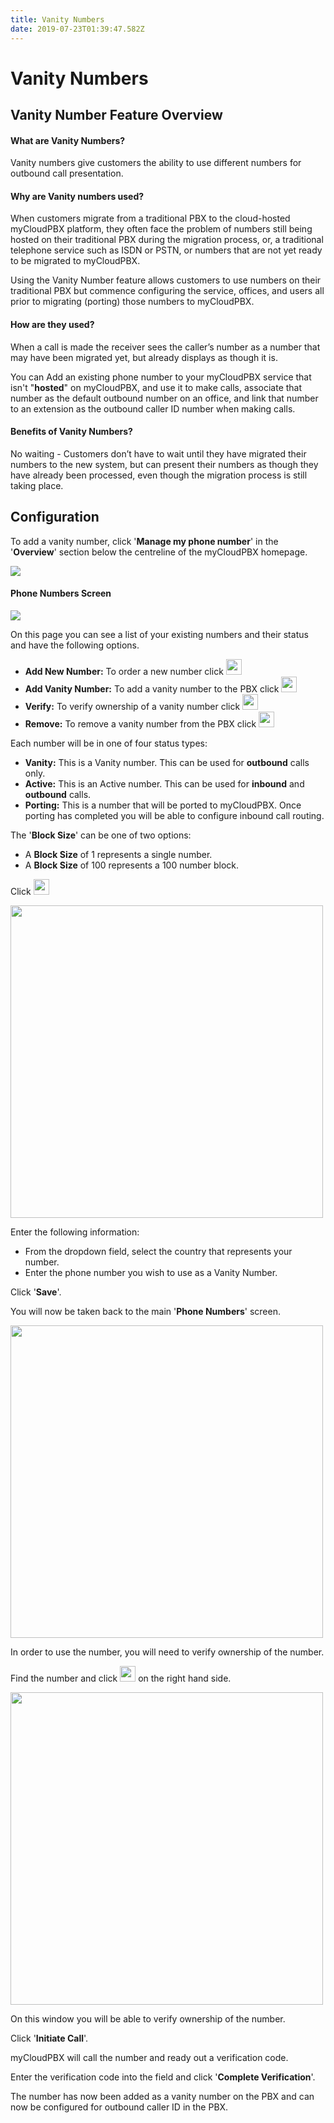 ```yaml
---
title: Vanity Numbers
date: 2019-07-23T01:39:47.582Z
---
```

# Vanity Numbers

## Vanity Number Feature Overview

#### What are Vanity Numbers?

Vanity numbers give customers the ability to use different numbers for outbound call presentation. 

#### Why are Vanity numbers used?

When customers migrate from a traditional PBX to the cloud-hosted myCloudPBX platform, they often face the problem of numbers still being hosted on their traditional PBX during the migration process, or, a traditional telephone service such as ISDN or PSTN, or numbers that are not yet ready to be migrated to myCloudPBX. 

Using the Vanity Number feature allows customers to use numbers on their traditional PBX but commence configuring the service, offices, and users all prior to migrating (porting) those numbers to myCloudPBX. 

#### How are they used?

When a call is made the receiver sees the caller’s number as a number that may have been migrated yet, but already displays as though it is.

You can Add an existing phone number to your myCloudPBX service that isn't "**hosted**" on myCloudPBX, and use it to make calls, associate that number as the default outbound number on an office, and link that number to an extension as the outbound caller ID number when making calls.

#### Benefits of Vanity Numbers?

No waiting -  Customers don’t have to wait until they have migrated their numbers to the new system, but can present their numbers as though they have already been processed, even though the migration process is still taking place.

## Configuration

To add a vanity number, click '**Manage my phone number**' in the '**Overview**' section below the centreline of the myCloudPBX homepage.

![](/images/pbx_ringtones_1.png)

#### Phone Numbers Screen

![](/images/vanity1.png)

On this page you can see a list of your existing numbers and their status and have the following options.

* **Add New Number:** To order a new number click <img style="width: auto; height: 25px;" src="/images/vanity_addnumber.png"> 
* **Add Vanity Number:** To add a vanity number to the PBX click <img style="width: auto; height: 25px;" src="/images/vanity_add_vanity.png"> 
* **Verify:** To verify ownership of a vanity number click <img style="width: auto; height: 25px;" src="/images/vanity_verify.png"> 
* **Remove:** To remove a vanity number from the PBX click <img style="width: auto; height: 25px;" src="/images/vanity_remove.png"> 

Each number will be in one of four status types:

* **Vanity:** This is a Vanity number. This can be used for **outbound** calls only.
* **Active:** This is an Active number. This can be used for **inbound** and **outbound** calls.
* **Porting:** This is a number that will be ported to myCloudPBX. Once porting has completed you will be able to configure inbound call routing.

The '**Block Size**' can be one of two options:

* A **Block Size** of 1 represents a single number.
* A **Block Size** of 100 represents a 100 number block.

Click <img style="width: auto; height: 25px;" src="/images/vanity_add_vanity.png">

<img style="width: 500px; height: auto;" src="/images/vanity2.png">

Enter the following information:

* From the dropdown field, select the country that represents your number.
* Enter the phone number you wish to use as a Vanity Number.

Click '**Save**'.

You will now be taken back to the main '**Phone Numbers**' screen.

<img style="width: 500px; height: auto;" src="/images/vanity_verifynumberscreen.png">

In order to use the number, you will need to verify ownership of the number.

Find the number and click <img style="width: auto; height: 25px;" src="/images/vanity_verify.png"> on the right hand side. 

<img style="width: 500px; height: auto;" src="/images/vanity3.png">

On this window you will be able to verify ownership of the number.

Click '**Initiate Call**'.

myCloudPBX will call the number and ready out a verification code.

Enter the verification code into the field and click '**Complete Verification**'.

The number has now been added as a vanity number on the PBX and can now be configured for outbound caller ID in the PBX.
